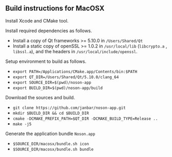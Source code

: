 ## Build instructions for MacOSX

Install Xcode and CMake tool.

Install required dependencies as follows.
- Install a copy of Qt frameworks >= 5.10.0 in `/Users/Shared/Qt`
- Install a static copy of openSSL >= 1.0.2 in `/usr/local/lib` (`libcrypto.a` , `libssl.a`), and the headers in `/usr/local/include/openssl`.

Setup environment to build as follows.
- `export PATH=/Applications/CMake.app/Contents/bin:$PATH`
- `export QT_DIR=/Users/Shared/Qt/5.10.0/clang_64`
- `export SOURCE_DIR=$(pwd)/noson-app`
- `export BUILD_DIR=$(pwd)/noson-app/build`

Download the sources and build.
- `git clone https://github.com/janbar/noson-app.git`
- `mkdir $BUILD_DIR && cd $BUILD_DIR`
- `cmake -DCMAKE_PREFIX_PATH=$QT_DIR -DCMAKE_BUILD_TYPE=Release ..`
- `make -j5`

Generate the application bundle `Noson.app`
- `$SOURCE_DIR/macosx/bundle.sh icon`
- `$SOURCE_DIR/macosx/bundle.sh bundle`
